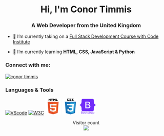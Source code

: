 <h1 align="center">Hi, I'm Conor Timmis</h1>
<h3 align="center">A Web Developer from the United Kingdom</h3>

- 🔭 I’m currently taking on a <a href="https://www.codeinstitute.com"> Full Stack Development Course with [Code Institute](https://learn.codeinstitute.net)</a>

- 🌱 I’m currently learning **HTML, CSS, JavaScript & Python**

<h3 align="left">Connect with me:</h3>
<p align="left">
<a href="https://www.linkedin.com/in/conor-timmis-79977a296/" target="blank"><img align="center" src="https://static.vecteezy.com/system/resources/previews/018/930/584/original/linkedin-logo-linkedin-icon-transparent-free-png.png" alt="conor timmis" height="50" width="50" /></a>
</p>

<h3 align="left">Languages & Tools</h3>
<p align="left">
<a href="https://code.visualstudio.com/"><img src="https://www.vectorlogo.zone/logos/visualstudio_code/visualstudio_code-icon.svg" alt="VScode" width="50" height="50"></a>
<a href="https://validator.w3.org/"><img src="https://www.vectorlogo.zone/logos/w3c/w3c-tile.svg" alt="W3C" width="50" height="50"></a>
<a href="https://www.w3.org/html/" target="_blank"> <img src="https://raw.githubusercontent.com/devicons/devicon/master/icons/html5/html5-original-wordmark.svg" alt="html5" width="50" height="50"/></a>
<a href="https://www.w3schools.com/css/" target="_blank"> <img src="https://raw.githubusercontent.com/devicons/devicon/master/icons/css3/css3-original-wordmark.svg" alt="css3" width="50" height="50"/></a>
<a href="https://getbootstrap.com" target="_blank"> <img src="https://raw.githubusercontent.com/devicons/devicon/master/icons/bootstrap/bootstrap-plain-wordmark.svg" alt="bootstrap" width="50" height="50"/> </a>

<p align="center"> 
  Visitor count<br>
  <img src="https://profile-counter.glitch.me/conor-timmis/count.svg" />
</p>
